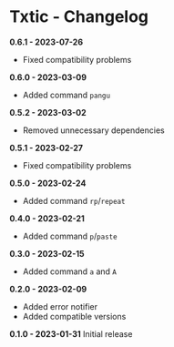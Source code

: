 # Txtic - Changelog

**0.6.1 - 2023-07-26**

- Fixed compatibility problems

**0.6.0 - 2023-03-09**

- Added command `pangu`

**0.5.2 - 2023-03-02**

- Removed unnecessary dependencies

**0.5.1 - 2023-02-27**

- Fixed compatibility problems

**0.5.0 - 2023-02-24**

- Added command `rp`/`repeat`

**0.4.0 - 2023-02-21**

- Added command `p`/`paste`

**0.3.0 - 2023-02-15**

- Added command `a` and `A`

**0.2.0 - 2023-02-09**

- Added error notifier
- Added compatible versions

**0.1.0 - 2023-01-31** Initial release

